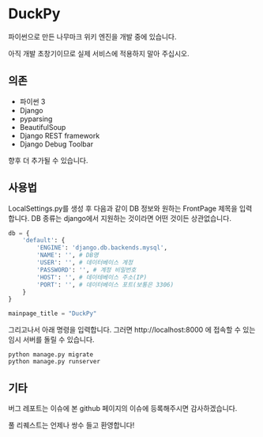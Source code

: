 # DuckPy

파이썬으로 만든 나무마크 위키 엔진을 개발 중에 있습니다.

아직 개발 초창기이므로 실제 서비스에 적용하지 말아 주십시오.

## 의존
* 파이썬 3
* Django
* pyparsing
* BeautifulSoup
* Django REST framework
* Django Debug Toolbar

향후 더 추가될 수 있습니다.

## 사용법
LocalSettings.py를 생성 후 다음과 같이 DB 정보와 원하는 FrontPage 제목을 입력합니다. DB 종류는 django에서 지원하는 것이라면 어떤 것이든 상관없습니다.

```python
db = {
    'default': {
        'ENGINE': 'django.db.backends.mysql',
        'NAME': '', # DB명
        'USER': '', # 데이터베이스 계정
        'PASSWORD': '', # 계정 비밀번호
        'HOST': '', # 데이테베이스 주소(IP)
        'PORT': '', # 데이터베이스 포트(보통은 3306)
    }
}

mainpage_title = "DuckPy"
```

그리고나서 아래 명령을 입력합니다. 그러면 http://localhost:8000 에 접속할 수 있는 임시 서버를 돌릴 수 있습니다.
```
python manage.py migrate
python manage.py runserver
```


## 기타
버그 레포트는 이슈에 본 github 페이지의 이슈에 등록해주시면 감사하겠습니다.

풀 리퀘스트는 언제나 쌍수 들고 환영합니다!

